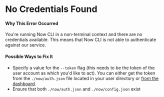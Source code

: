 # No Credentials Found

#### Why This Error Occurred

You're running Now CLI in a non-terminal context and there are no credentials available. This means that Now CLI is not able to authenticate against our service.

#### Possible Ways to Fix It

- Specify a value for the `--token` flag (this needs to be the token of the user account as which you'd like to act). You can either get the token from the `./now/auth.json` file located in your user directory or [from the dashboard](https://zeit.co/account/tokens).
- Ensure that both `./now/auth.json` and `./now/config.json` exist
